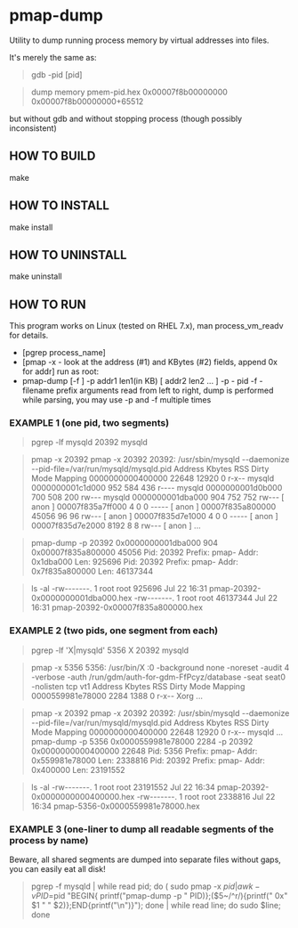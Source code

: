# pmap-dump

Utility to dump running process memory by virtual addresses into files.

It's merely the same as:

> gdb -pid [pid]

>  dump memory pmem-pid.hex 0x00007f8b00000000 0x00007f8b00000000+65512

but without gdb and without stopping process (though possibly inconsistent)
  
## HOW TO BUILD

make

## HOW TO INSTALL

make install

## HOW TO UNINSTALL

make uninstall
  
## HOW TO RUN

This program works on Linux (tested on RHEL 7.x), man process_vm_readv for details.
- [pgrep process_name]
- [pmap -x <PID> - look at the address (#1) and KBytes (#2) fields, append 0x for addr]
run as root:
- pmap-dump [-f <PREFIX>] -p <PID> addr1 len1(in KB) [ addr2 len2 ... ]
       -p - pid
       -f - filename prefix
            arguments read from left to right, dump is performed while parsing, 
            you may use -p and -f multiple times
       
### EXAMPLE 1 (one pid, two segments)

>  pgrep -lf mysqld
20392 mysqld

> pmap -x 20392
pmap -x 20392
20392:   /usr/sbin/mysqld --daemonize --pid-file=/var/run/mysqld/mysqld.pid
Address           Kbytes     RSS   Dirty Mode  Mapping
0000000000400000   22648   12920       0 r-x-- mysqld
0000000001c1d000     952     584     436 r---- mysqld
0000000001d0b000     700     508     200 rw--- mysqld
0000000001dba000     904     752     752 rw---   [ anon ]
00007f835a7ff000       4       0       0 -----   [ anon ]
00007f835a800000   45056      96      96 rw---   [ anon ]
00007f835d7e1000       4       0       0 -----   [ anon ]
00007f835d7e2000    8192       8       8 rw---   [ anon ]
...

 > pmap-dump -p 20392 0x0000000001dba000 904 0x00007f835a800000 45056
Pid: 20392 Prefix: pmap- Addr: 0x1dba000 Len: 925696
Pid: 20392 Prefix: pmap- Addr: 0x7f835a800000 Len: 46137344

> ls -al
-rw-------.   1 root   root     925696 Jul 22 16:31 pmap-20392-0x0000000001dba000.hex
-rw-------.   1 root   root   46137344 Jul 22 16:31 pmap-20392-0x00007f835a800000.hex

### EXAMPLE 2 (two pids, one segment from each)

> pgrep -lf 'X|mysqld'
5356  X
20392 mysqld

> pmap -x 5356 
5356:   /usr/bin/X :0 -background none -noreset -audit 4 -verbose -auth /run/gdm/auth-for-gdm-FfPcyz/database -seat seat0 -nolisten tcp vt1
Address           Kbytes     RSS   Dirty Mode  Mapping
0000559981e78000    2284    1388       0 r-x-- Xorg
...

> pmap -x 20392
pmap -x 20392
20392:   /usr/sbin/mysqld --daemonize --pid-file=/var/run/mysqld/mysqld.pid
Address           Kbytes     RSS   Dirty Mode  Mapping
0000000000400000   22648   12920       0 r-x-- mysqld
...
> pmap-dump -p 5356 0x0000559981e78000 2284 -p 20392 0x0000000000400000 22648
Pid: 5356 Prefix: pmap- Addr: 0x559981e78000 Len: 2338816
Pid: 20392 Prefix: pmap- Addr: 0x400000 Len: 23191552

> ls -al
-rw-------. 1 root   root   23191552 Jul 22 16:34 pmap-20392-0x0000000000400000.hex
-rw-------. 1 root   root    2338816 Jul 22 16:34 pmap-5356-0x0000559981e78000.hex

### EXAMPLE 3 (one-liner to dump all readable segments of the process by name)
Beware, all shared segments are dumped into separate files without gaps, you can easily eat all disk!

> pgrep -f mysqld | while read pid; do ( sudo pmap -x $pid | awk -vPID=$pid "BEGIN{ printf(\"pmap-dump -p \" PID)};(\$5~/^r/){printf(\" 0x\" \$1 \" \" \$2)};END{printf(\"\\n\")}"); done | while read line; do sudo $line; done
